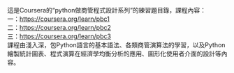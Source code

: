 這是Coursera的“python做商管程式設計系列”的練習題目錄，課程內容：
<br> 一：https://coursera.org/learn/pbc1
<br> 二：https://coursera.org/learn/pbc2
<br> 三：https://coursera.org/learn/pbc3
<br> 課程由淺入深，包Python語言的基本語法、各類商管演算法的學習，以及Python 繪製統計圖表、程式演算在經濟學均衡分析的應用、圖形化使用者介面的設計等內容。
